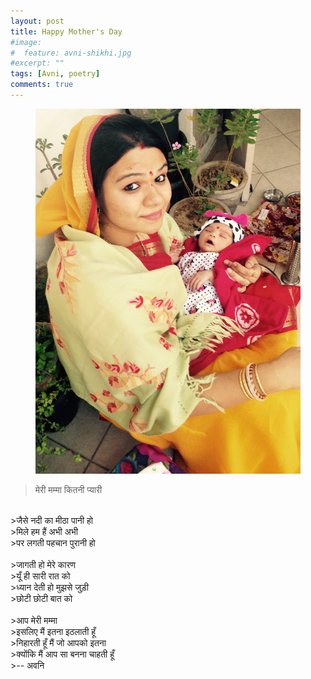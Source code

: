 ```yaml
---
layout: post
title: Happy Mother's Day
#image:
#  feature: avni-shikhi.jpg
#excerpt: ""
tags: [Avni, poetry]
comments: true
---
```


<figure>
    <a href="/images/avni-shikhi.jpg"><img src="/images/avni-shikhi.jpg"></a>
</figure>


>मेरी मम्मा कितनी प्यारी 
<br />
>जैसे नदी का मीठा पानी हो
<br />
>मिले हम हैं अभी अभी
<br />
>पर लगती पहचान पुरानी हो 
<br />
<br />
>जागती हो मेरे कारण
<br />
>यूँ ही सारी रात को
<br />
>ध्यान देती हो मुझसे जुड़ी
<br />
>छोटी छोटी बात को 
<br />
<br />
>आप मेरी मम्मा 
<br />
>इसलिए मैं इतना इठलाती हूँ 
<br />
>निहारती हूँ मैं जो आपको इतना
<br />
>क्योंकि मैं आप सा बनना चाहती हूँ 
<br />
>-- अवनि
